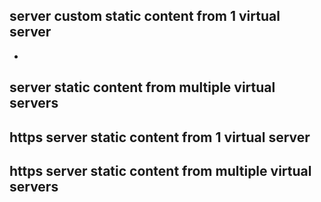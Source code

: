 ## **server custom static content from 1 virtual server**
- 


## **server static content from multiple virtual servers**

## **https server static content from 1 virtual server**

## **https server static content from multiple virtual servers**
